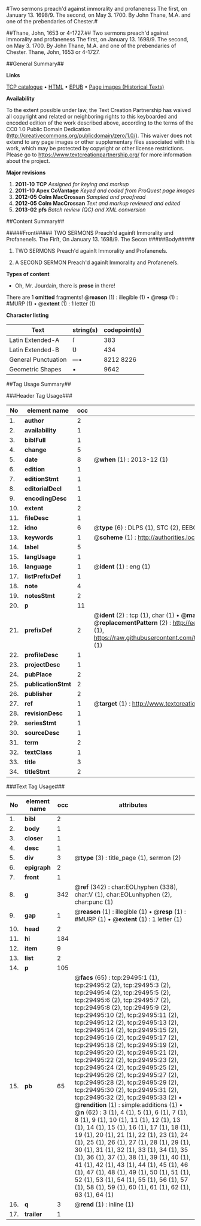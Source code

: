 #Two sermons preach'd against immorality and profaneness The first, on January 13. 1698/9. The second, on May 3. 1700. By John Thane, M.A. and one of the prebendaries of Chester.#

##Thane, John, 1653 or 4-1727.##
Two sermons preach'd against immorality and profaneness The first, on January 13. 1698/9. The second, on May 3. 1700. By John Thane, M.A. and one of the prebendaries of Chester.
Thane, John, 1653 or 4-1727.

##General Summary##

**Links**

[TCP catalogue](http://www.ota.ox.ac.uk/tcp/)  • 
[HTML](http://tei.it.ox.ac.uk/tcp/Texts-HTML/free/A64/A64470.html)  • 
[EPUB](http://tei.it.ox.ac.uk/tcp/Texts-EPUB/free/A64/A64470.epub) • 
[Page images (Historical Texts)](https://historicaltexts.jisc.ac.uk/eebo-99825122e)

**Availability**

To the extent possible under law, the Text Creation Partnership has waived all copyright and related or neighboring rights to this keyboarded and encoded edition of the work described above, according to the terms of the CC0 1.0 Public Domain Dedication (http://creativecommons.org/publicdomain/zero/1.0/). This waiver does not extend to any page images or other supplementary files associated with this work, which may be protected by copyright or other license restrictions. Please go to https://www.textcreationpartnership.org/ for more information about the project.

**Major revisions**

1. __2011-10__ __TCP__ *Assigned for keying and markup*
1. __2011-10__ __Apex CoVantage__ *Keyed and coded from ProQuest page images*
1. __2012-05__ __Colm MacCrossan__ *Sampled and proofread*
1. __2012-05__ __Colm MacCrossan__ *Text and markup reviewed and edited*
1. __2013-02__ __pfs__ *Batch review (QC) and XML conversion*

##Content Summary##

#####Front#####
TWO SERMONS Preach'd againſt Immorality and Profaneneſs. The Firſt, On January 13. 1698/9. The Secon
#####Body#####

1. TWO SERMONS Preach'd againſt Immorality and Profaneneſs.

1. A SECOND SERMON Preach'd againſt Immorality and Profaneneſs.

**Types of content**

  * Oh, Mr. Jourdain, there is **prose** in there!

There are 1 **omitted** fragments! 
 @__reason__ (1) : illegible (1)  •  @__resp__ (1) : #MURP (1)  •  @__extent__ (1) : 1 letter (1)

**Character listing**


|Text|string(s)|codepoint(s)|
|---|---|---|
|Latin Extended-A|ſ|383|
|Latin Extended-B|Ʋ|434|
|General Punctuation|—•|8212 8226|
|Geometric Shapes|▪|9642|

##Tag Usage Summary##

###Header Tag Usage###

|No|element name|occ|attributes|
|---|---|---|---|
|1.|__author__|2||
|2.|__availability__|1||
|3.|__biblFull__|1||
|4.|__change__|5||
|5.|__date__|8| @__when__ (1) : 2013-12 (1)|
|6.|__edition__|1||
|7.|__editionStmt__|1||
|8.|__editorialDecl__|1||
|9.|__encodingDesc__|1||
|10.|__extent__|2||
|11.|__fileDesc__|1||
|12.|__idno__|6| @__type__ (6) : DLPS (1), STC (2), EEBO-CITATION (1), PROQUEST (1), VID (1)|
|13.|__keywords__|1| @__scheme__ (1) : http://authorities.loc.gov/ (1)|
|14.|__label__|5||
|15.|__langUsage__|1||
|16.|__language__|1| @__ident__ (1) : eng (1)|
|17.|__listPrefixDef__|1||
|18.|__note__|4||
|19.|__notesStmt__|2||
|20.|__p__|11||
|21.|__prefixDef__|2| @__ident__ (2) : tcp (1), char (1)  •  @__matchPattern__ (2) : ([0-9\-]+):([0-9IVX]+) (1), (.+) (1)  •  @__replacementPattern__ (2) : http://eebo.chadwyck.com/downloadtiff?vid=$1&page=$2 (1), https://raw.githubusercontent.com/textcreationpartnership/Texts/master/tcpchars.xml#$1 (1)|
|22.|__profileDesc__|1||
|23.|__projectDesc__|1||
|24.|__pubPlace__|2||
|25.|__publicationStmt__|2||
|26.|__publisher__|2||
|27.|__ref__|1| @__target__ (1) : http://www.textcreationpartnership.org/docs/. (1)|
|28.|__revisionDesc__|1||
|29.|__seriesStmt__|1||
|30.|__sourceDesc__|1||
|31.|__term__|2||
|32.|__textClass__|1||
|33.|__title__|3||
|34.|__titleStmt__|2||


###Text Tag Usage###

|No|element name|occ|attributes|
|---|---|---|---|
|1.|__bibl__|2||
|2.|__body__|1||
|3.|__closer__|1||
|4.|__desc__|1||
|5.|__div__|3| @__type__ (3) : title_page (1), sermon (2)|
|6.|__epigraph__|2||
|7.|__front__|1||
|8.|__g__|342| @__ref__ (342) : char:EOLhyphen (338), char:V (1), char:EOLunhyphen (2), char:punc (1)|
|9.|__gap__|1| @__reason__ (1) : illegible (1)  •  @__resp__ (1) : #MURP (1)  •  @__extent__ (1) : 1 letter (1)|
|10.|__head__|2||
|11.|__hi__|184||
|12.|__item__|9||
|13.|__list__|2||
|14.|__p__|105||
|15.|__pb__|65| @__facs__ (65) : tcp:29495:1 (1), tcp:29495:2 (2), tcp:29495:3 (2), tcp:29495:4 (2), tcp:29495:5 (2), tcp:29495:6 (2), tcp:29495:7 (2), tcp:29495:8 (2), tcp:29495:9 (2), tcp:29495:10 (2), tcp:29495:11 (2), tcp:29495:12 (2), tcp:29495:13 (2), tcp:29495:14 (2), tcp:29495:15 (2), tcp:29495:16 (2), tcp:29495:17 (2), tcp:29495:18 (2), tcp:29495:19 (2), tcp:29495:20 (2), tcp:29495:21 (2), tcp:29495:22 (2), tcp:29495:23 (2), tcp:29495:24 (2), tcp:29495:25 (2), tcp:29495:26 (2), tcp:29495:27 (2), tcp:29495:28 (2), tcp:29495:29 (2), tcp:29495:30 (2), tcp:29495:31 (2), tcp:29495:32 (2), tcp:29495:33 (2)  •  @__rendition__ (1) : simple:additions (1)  •  @__n__ (62) : 3 (1), 4 (1), 5 (1), 6 (1), 7 (1), 8 (1), 9 (1), 10 (1), 11 (1), 12 (1), 13 (1), 14 (1), 15 (1), 16 (1), 17 (1), 18 (1), 19 (1), 20 (1), 21 (1), 22 (1), 23 (1), 24 (1), 25 (1), 26 (1), 27 (1), 28 (1), 29 (1), 30 (1), 31 (1), 32 (1), 33 (1), 34 (1), 35 (1), 36 (1), 37 (1), 38 (1), 39 (1), 40 (1), 41 (1), 42 (1), 43 (1), 44 (1), 45 (1), 46 (1), 47 (1), 48 (1), 49 (1), 50 (1), 51 (1), 52 (1), 53 (1), 54 (1), 55 (1), 56 (1), 57 (1), 58 (1), 59 (1), 60 (1), 61 (1), 62 (1), 63 (1), 64 (1)|
|16.|__q__|3| @__rend__ (1) : inline (1)|
|17.|__trailer__|1||
